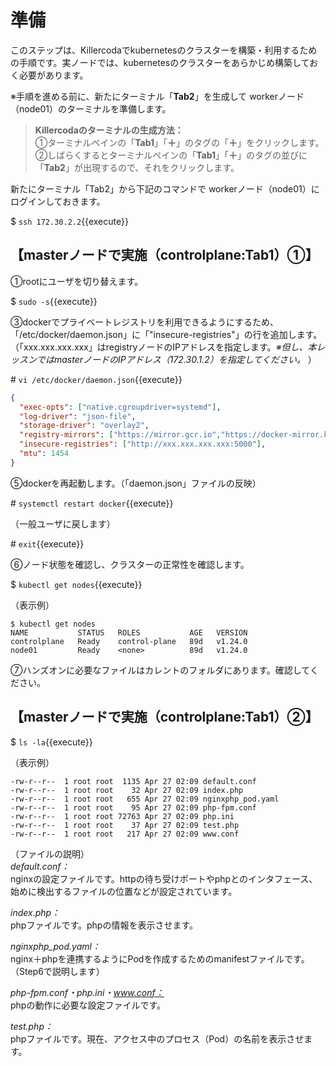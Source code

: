 # 準備

このステップは、Killercodaでkubernetesのクラスターを構築・利用するための手順です。実ノードでは、kubernetesのクラスターをあらかじめ構築しておく必要があります。  

※手順を進める前に、新たにターミナル「**Tab2**」を生成して workerノード（node01）のターミナルを準備します。  
> **Killercodaのターミナルの生成方法：**  
> ①ターミナルペインの「**Tab1**」「**＋**」のタグの「**＋**」をクリックします。  
> ②しばらくするとターミナルペインの「**Tab1**」「**＋**」のタグの並びに「**Tab2**」が出現するので、それをクリックします。  

新たにターミナル「Tab2」から下記のコマンドで workerノード（node01）にログインしておきます。

$ `ssh 172.30.2.2`{{execute}}  

## 【masterノードで実施（controlplane:Tab1）①】  

①rootにユーザを切り替えます。  

$ `sudo -s`{{execute}}  

③dockerでプライベートレジストリを利用できるようにするため、「/etc/docker/daemon.json」に「"insecure-registries"」の行を追加します。（「xxx.xxx.xxx.xxx」はregistryノードのIPアドレスを指定します。*※但し、本レッスンではmasterノードのIPアドレス（172.30.1.2）を指定してください。* ）  

\# `vi /etc/docker/daemon.json`{{execute}}  

```json
{
  "exec-opts": ["native.cgroupdriver=systemd"],
  "log-driver": "json-file",
  "storage-driver": "overlay2",
  "registry-mirrors": ["https://mirror.gcr.io","https://docker-mirror.killer.sh"],
  "insecure-registries": ["http://xxx.xxx.xxx.xxx:5000"],
  "mtu": 1454
}
```  

⑤dockerを再起動します。（「daemon.json」ファイルの反映）  

\# `systemctl restart docker`{{execute}}  

（一般ユーザに戻します）  

\# `exit`{{execute}}  

⑥ノード状態を確認し、クラスターの正常性を確認します。  

$ `kubectl get nodes`{{execute}}  

（表示例）  

```text  
$ kubectl get nodes
NAME           STATUS   ROLES           AGE   VERSION
controlplane   Ready    control-plane   89d   v1.24.0
node01         Ready    <none>          89d   v1.24.0
```

⑦ハンズオンに必要なファイルはカレントのフォルダにあります。確認してください。  

## 【masterノードで実施（controlplane:Tab1）②】  

$ `ls -la`{{execute}}  

（表示例）  

```text  
-rw-r--r--  1 root root  1135 Apr 27 02:09 default.conf
-rw-r--r--  1 root root    32 Apr 27 02:09 index.php
-rw-r--r--  1 root root   655 Apr 27 02:09 nginxphp_pod.yaml
-rw-r--r--  1 root root    95 Apr 27 02:09 php-fpm.conf
-rw-r--r--  1 root root 72763 Apr 27 02:09 php.ini
-rw-r--r--  1 root root    37 Apr 27 02:09 test.php
-rw-r--r--  1 root root   217 Apr 27 02:09 www.conf
```

（ファイルの説明）  
*default.conf：*  
nginxの設定ファイルです。httpの待ち受けポートやphpとのインタフェース、始めに検出するファイルの位置などが設定されています。  

*index.php：*  
phpファイルです。phpの情報を表示させます。  

*nginxphp_pod.yaml：*  
nginx＋phpを連携するようにPodを作成するためのmanifestファイルです。（Step6で説明します）  

*php-fpm.conf・php.ini・www.conf：*  
phpの動作に必要な設定ファイルです。  

*test.php：*  
phpファイルです。現在、アクセス中のプロセス（Pod）の名前を表示させます。  
